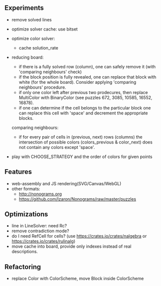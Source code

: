 ## Experiments
- remove solved lines
- optimize solver cache: use bitset
- optimize color solver:
  - cache solution_rate

- reducing board:
  - if there is a fully solved row (column), one can safely remove it (with 'comparing neighbours' check)
  - if the block position is fully revealed, one can replace that block with white (for the whole board).
  Consider applying 'comparing neighbours' procedure.
  - if only one color left after previous two prodecures, then replace MultiColor with BinaryColor
    (see puzzles 672, 3085, 10585, 16552, 16878).
  - if one can determine if the cell belongs to the particular block
    one can replace this cell with 'space' and decrement the appropriate blocks.

  comparing neighbours:
  - if for every pair of cells in (previous, next) rows (columns) the intersection
    of possible colors (colors_previous & color_next) does not contain any colors except 'space'.
- play with CHOOSE_STRATEGY and the order of colors for given points


## Features
- web-assembly and JS rendering(SVG/Canvas/WebGL)
- other formats:
  - http://nonograms.org
  - https://github.com/Izaron/Nonograms/raw/master/puzzles


## Optimizations
- line in LineSolver: need Rc?
- remove contradiction mode?
- do I need RefCell for cells? (use https://crates.io/crates/nalgebra or https://crates.io/crates/rulinalg)
- move cache into board, provide only indexes instead of real descriptions.


## Refactoring
- replace Color with ColorScheme, move Block inside ColorScheme
